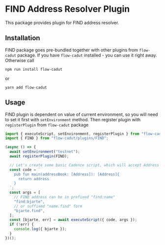 # FIND Address Resolver Plugin

This package provides plugin for FIND address resolver.

## Installation

FIND package goes pre-bundled together with other plugins from `flow-cadut` package.
If you have `flow-cadut` installed - you can use it right away.
Otherwise call

```shell
npm run install flow-cadut
```

or

```shell
yarn add flow-cadut
```

## Usage

FIND plugin is dependent on value of current environment, so you will need to set it first with `setEnvironment` method.
Then register plugin with `registerPlugin` from `flow-cadut` package

```javascript
import { executeScript, setEnvironment, registerPlugin } from "flow-cadut";
import { FIND } from "flow-cadut/plugins/FIND";

(async () => {
  await setEnvironment("testnet");
  await registerPlugin(FIND);

  // Let's create some basic Cadence script, which will accept Address argument and return it's value
  const code = `
    pub fun main(addressBook: [Address]): [Address]{
      return address
    }
  `;
  const args = [
    // FIND address can be in prefixed "find:name"
    "find:bjarte",
    // or suffixed "name.find" form
    "bjarte.find",
  ];
  const [bjarte, err] = await executeScript({ code, args });
  if (!err) {
    console.log({ bjarte });
  }
})();
```
